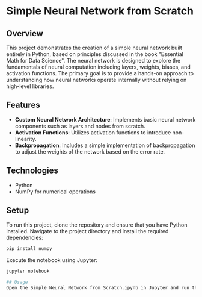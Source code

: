 # Simple Neural Network from Scratch

## Overview
This project demonstrates the creation of a simple neural network built entirely in Python, based on principles discussed in the book "Essential Math for Data Science". The neural network is designed to explore the fundamentals of neural computation including layers, weights, biases, and activation functions. The primary goal is to provide a hands-on approach to understanding how neural networks operate internally without relying on high-level libraries.

## Features
- **Custom Neural Network Architecture**: Implements basic neural network components such as layers and nodes from scratch.
- **Activation Functions**: Utilizes activation functions to introduce non-linearity.
- **Backpropagation**: Includes a simple implementation of backpropagation to adjust the weights of the network based on the error rate.

## Technologies
- Python
- NumPy for numerical operations

## Setup
To run this project, clone the repository and ensure that you have Python installed. Navigate to the project directory and install the required dependencies:
```bash
pip install numpy
```

Execute the notebook using Jupyter:
```bash
jupyter notebook

## Usage
Open the Simple Neural Network from Scratch.ipynb in Jupyter and run the cells to see how the neural network is built and operates on data, following insights gained from the book "Essential Math for Data Science".
